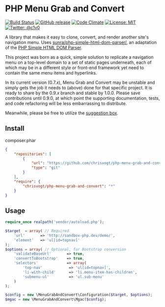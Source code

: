 PHP Menu Grab and Convert
=========================

[![Build Status](https://travis-ci.org/chrisvogt/php-menu-grab-and-convert.svg)](https://travis-ci.org/chrisvogt/php-menu-grab-and-convert)
[![GitHub release](http://img.shields.io/github/release/chrisvogt/php-menu-grab-and-convert.svg?style=flat)](https://github.com/chrisvogt/php-menu-grab-and-convert/releases)
[![Code Climate](http://img.shields.io/codeclimate/coverage/github/triAGENS/ashikawa-core.svg?style=flat)](https://github.com/chrisvogt/php-menu-grab-and-convert)
[![License: MIT](http://img.shields.io/badge/license-MIT-70a1fb.svg?style=flat)](https://github.com/chrisvogt/php-menu-grab-and-convert/blob/master/LICENSE)
[![Twitter: @c1v0](http://img.shields.io/badge/contact-%40c1v0-70a1fb.svg?style=flat)](https://twitter.com/c1v0)

A library that makes it easy to clone, convert, and render another site's navigation menu. Uses [sunra/php-simple-html-dom-parser/](https://github.com/sunra/php-simple-html-dom-parser), an adaptation of the [PHP Simple HTML DOM Parser](http://simplehtmldom.sourceforge.net/).

This project was born as a quick, simple solution to replicate a navigation menu on a top-level domain to a set of static pages underneath, each of which may be in a different style or front-end framework yet need to contain the same menu items and hyperlinks.

In its current version (0.7._x_), Menu Grab and Convert may be unstable and simply gets the job it needs to (above) done for that specific project. It is ready to share by the 0.9._x_ branch and stable by 1.0.0. Please save contributions until 0.9.0, at which point the supporting documentation, tests, and code refactoring will be less embarrassing to distribute.

Meanwhile, please be free to utilize the [suggestion box](https://github.com/chrisvogt/php-menu-grab-and-convert/issues/new).

Install
-------

 composer.phar
```json
{
    "repositories": [
        {
            "url": "https://github.com/chrisvogt/php-menu-grab-and-convert.git",
            "type": "git"
        }
    ],
    "require": {
        "chrisvogt/php-menu-grab-and-convert": "*"
    }
}
```

Usage
-----

```php
require_once realpath('vendor/autoload.php');

$target  = array( // Required
    'url'       => 'http://sandbox-php.dev/demo/',
    'element'   => 'ul[id=topnav]'
);
$options = array( // Optional, for Bootstrap conversion
    'validateBaseUrl'       => true,
    'convertToBootstrap'    => true,
    'selectors'             => array(
        'top-nav'            => 'ul[id=topnav]',
        'li-with-child'      => 'li.menu-item-has-children',
        'submenu-ul'         => 'ul.sub-menu'
    )
);

$config = new \MenuGrabAndConvert\Configuration($target, $options);
$mgac = new \MenuGrabAndConvert\Mgac($config);
```
